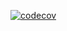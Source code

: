 [![codecov](https://codecov.io/gh/Narteno/weekly-team-report-asp-net/branch/feature/datalayer/graph/badge.svg?token=XJCrwva630)](https://codecov.io/gh/Narteno/weekly-team-report-asp-net)
